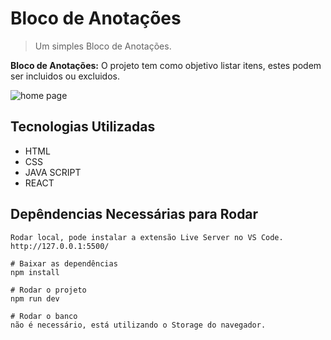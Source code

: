 # Bloco de Anotações
> Um simples Bloco de Anotações.

**Bloco de Anotações:** O projeto tem como objetivo listar itens, estes podem ser incluidos ou excluidos.

![home page](https://raw.githubusercontent.com/willgoncalvescruz/bloco-de-notas/bloco-de-notas-home.jpg)

## Tecnologias Utilizadas
- HTML
- CSS
- JAVA SCRIPT
- REACT

## Depêndencias Necessárias para Rodar
```sl
Rodar local, pode instalar a extensão Live Server no VS Code.
http://127.0.0.1:5500/

# Baixar as dependências
npm install

# Rodar o projeto
npm run dev

# Rodar o banco
não é necessário, está utilizando o Storage do navegador.
```
